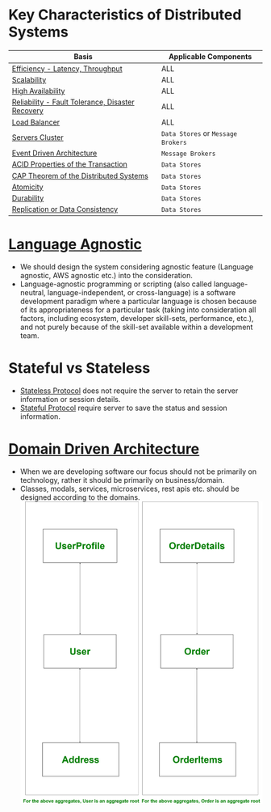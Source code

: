 
# Key Characteristics of Distributed Systems

| Basis                                                                                  | Applicable Components              |
|----------------------------------------------------------------------------------------|------------------------------------|
| [Efficiency - Latency, Throughput](LatencyThroughput.md)                               | ALL                                |
| [Scalability](Scalability.md)                                                          | ALL                                |
| [High Availability](HighAvailability.md)                                               | ALL                                |
| [Reliability - Fault Tolerance, Disaster Recovery](FaultTolerance&DisasterRecovery.md) | ALL                                |
| [Load Balancer](LoadBalancer.md)                                                       | ALL                                |
| [Servers Cluster](ServersCluster.md)                                                   | `Data Stores` or `Message Brokers` |
| [Event Driven Architecture](EventDrivenArchitecture.md)                                | `Message Brokers`                  |
| [ACID Properties of the Transaction](ACID.md)                                          | `Data Stores`                      |
| [CAP Theorem of the Distributed Systems](CAP.md)                                       | `Data Stores`                      |
| [Atomicity](Atomicity.md)                                                              | `Data Stores`                      |
| [Durability](Durability.md)                                                            | `Data Stores`                      |
| [Replication or Data Consistency](ReplicationAndDataConsistency.md)                     | `Data Stores`                      |

# [Language Agnostic](https://en.wikipedia.org/wiki/Language-agnostic)
- We should design the system considering agnostic feature (Language agnostic, AWS agnostic etc.) into the consideration.
- Language-agnostic programming or scripting (also called language-neutral, language-independent, or cross-language) is a software development paradigm where a particular language is chosen because of its appropriateness for a particular task (taking into consideration all factors, including ecosystem, developer skill-sets, performance, etc.), and not purely because of the skill-set available within a development team.

# Stateful vs Stateless
- [Stateless Protocol](https://www.geeksforgeeks.org/difference-between-stateless-and-stateful-protocol/) does not require the server to retain the server information or session details.
- [Stateful Protocol](https://www.geeksforgeeks.org/difference-between-stateless-and-stateful-protocol/) require server to save the status and session information.

# [Domain Driven Architecture](https://www.geeksforgeeks.org/domain-driven-design-ddd/)
- When we are developing software our focus should not be primarily on technology, rather it should be primarily on business/domain.
- Classes, modals, services, microservices, rest apis etc. should be designed according to the domains.
![img.png](assests/domain_driven_design.png)



